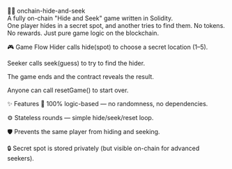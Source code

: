 🕵️‍♀️ onchain-hide-and-seek   
A fully on-chain "Hide and Seek" game written in Solidity.   
One player hides in a secret spot, and another tries to find them.
No tokens. No rewards. Just pure game logic on the blockchain.   
    
🎮 Game Flow
Hider calls hide(spot) to choose a secret location (1–5). 
    
Seeker calls seek(guess) to try to find the hider.
   
The game ends and the contract reveals the result.  
   
Anyone can call resetGame() to start over.
        
✨ Features
🧠 100% logic-based — no randomness, no dependencies.
   
⚙️ Stateless rounds — simple hide/seek/reset loop.

🛡️ Prevents the same player from hiding and seeking.
    
🔒 Secret spot is stored privately (but visible on-chain for advanced seekers).
